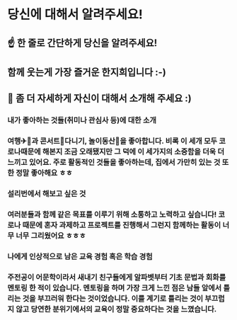 # 당신에 대해서 알려주세요!

## ☝️ 한 줄로 간단하게 당신을 알려주세요!
## 함께 웃는게 가장 즐거운 한지희입니다 :-) 

## 🙌 좀 더 자세하게 자신이 대해서 소개해 주세요 :)

### 내가 좋아하는 것들(취미나 관심사 등)에 대한 소개
### 여행✈🚂과 콘서트🎵다니기, 놀이동산🎡을 좋아합니다. 비록 이 세개 모두 코로나때문에 해본지 조금 오래됐지만 그 덕에 이 세가지의 소중함을 더욱 더 느끼고 있어요. 주로 활동적인 것들을 좋아하는데, 집에서 가만히 있는 것 또한 정말 좋아해요 ㅎㅎ 

### 설리번에서 해보고 싶은 것
### 여러분들과 함께 같은 목표를 이루기 위해 소통하고 노력하고 싶습니다! 코로나 때문에 혼자 과제하고 프로젝트를 진행해서 그런지 함께하는 활동이 너무 너무 그리웠어요 ㅎㅎㅎ

### 나에게 인상적으로 남은 교육 경험 혹은 학습 경험
### 주전공이 어문학이라서 새내기 친구들에게 알파벳부터 기초 문법과 회화를 멘토링 한 적이 있습니다. 멘토링을 하며 가장 크게 느낀 점은 남들 앞에서 틀리는 것을 부끄러워 한다는 것이었습니다. 이를 계기로 틀리는 것이 부끄럽지 않고 당연한 분위기에서의 교육이 정말 중요하다는 것을 느꼈습니다. 
